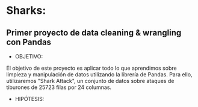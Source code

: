 
# Sharks: 

## Primer proyecto de data cleaning & wrangling con Pandas

- OBJETIVO:

El objetivo de este proyecto es aplicar todo lo que aprendimos sobre limpieza y manipulación de datos utilizando la librería de Pandas. Para ello, utilizaremos "Shark Attack", un conjunto de datos sobre ataques de tiburones de 25723 filas por 24 columnas.

- HIPÓTESIS:


